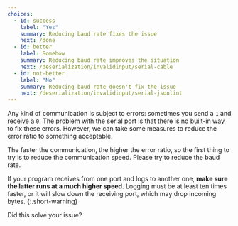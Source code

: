 ```yaml
---
choices:
  - id: success
    label: "Yes"
    summary: Reducing baud rate fixes the issue
    next: /done
  - id: better
    label: Somehow
    summary: Reducing baud rate improves the situation
    next: /deserialization/invalidinput/serial-cable
  - id: not-better
    label: "No"
    summary: Reducing baud rate doesn't fix the issue
    next: /deserialization/invalidinput/serial-jsonlint
---
```


Any kind of communication is subject to errors: sometimes you send a `1` and receive a `0`.
The problem with the serial port is that there is no built-in way to fix these errors.
However, we can take some measures to reduce the error ratio to something acceptable.

The faster the communication, the higher the error ratio, so the first thing to try is to reduce the communication speed.
Please try to reduce the baud rate.

If your program receives from one port and logs to another one, **make sure the latter runs at a much higher speed**. Logging must be at least ten times faster, or it will slow down the receiving port, which may drop incoming bytes.
{:.short-warning}

Did this solve your issue?